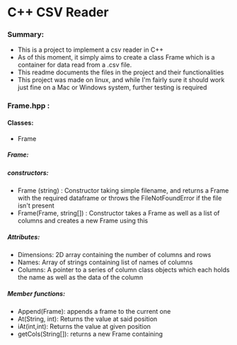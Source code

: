 # C++ CSV Reader

### Summary:
* This is a project to implement a csv reader in C++
* As of this moment, it simply aims to create a class Frame which is a container for data read from a .csv file.
* This readme documents the files in the project and their functionalities
* This project was made on linux, and while I'm fairly sure it should work just fine on a Mac or Windows system, further testing is required



### Frame.hpp :

#### Classes:

* Frame

##### Frame:

##### constructors:

* Frame (string) : Constructor taking simple filename, and returns a Frame with the required dataframe or throws the FileNotFoundError if the file isn't present
* Frame(Frame, string[]) : Constructor takes a Frame as well as a list of columns and creates a new Frame using this 

##### Attributes:

* Dimensions: 2D array containing the number of columns and rows
* Names: Array of strings containing list of names of columns
* Columns: A pointer to a series of column class objects which each holds the name as well as the data of the column

##### Member functions:

* Append(Frame): appends a frame to the current one
* At(String, int): Returns the value at said position
* iAt(int,int): Returns the value at given position
* getCols(String[]): returns a new Frame containing  



